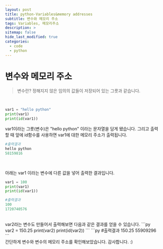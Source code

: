 ```yaml
---
layout: post
title: python-Variables&memory addresses
subtitle: 변수와 메모리 주소
tags: Variables, 메모리주소
description: >
sitemap: false
hide_last_modified: true
categories:
  - code
  - python
---
```


# 변수와 메모리 주소
>변수란?
정해지지 않은 임의의 값들이 저장되어 있는 그릇과 같습니다.

<br>

```py
var1 = "hello python"
print(var1)
print(id(var1))
```
var1이라는 그릇(변수)은 "hello python" 이라는 문자열을 담게 됐습니다.
그리고 출력할 때 앞에 id함수를 사용하면 var1에 대한 메모리 주소가 출력됩니다.
```py
#출력결과
hello python
58159816
```
<br>

아래는 var1 이라는 변수에 다른 값을 넣어 출력한 결과입니다.
```py
var1 = 100
print(var1)
print(id(var1))
```
```py
#출력결과
100
1720740576
```
<br>
var2라는 변수도 만들어서 출력해보면 다음과 같은 결과를 얻을 수 있습니다.
```py
var2 = 150.25
print(var2)
print(id(var2))
```
```py
#출력결과
150.25
55909296
```
<br>
간단하게 변수와 변수의 메모리 주소를 확인해보았습니다. 감사합니다. :)

